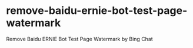 # remove-baidu-ernie-bot-test-page-watermark
Remove Baidu ERNIE Bot Test Page Watermark by Bing Chat
